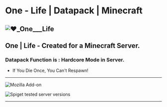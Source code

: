 # One - Life | Datapack | Minecraft
![❤️_One___Life](https://user-images.githubusercontent.com/78273715/151450797-e595c8cb-3a2b-4e8f-bf21-dac2b2a392b7.png)
---------------------------------------------------
## One | Life - Created for a Minecraft Server.


### Datapack Function is : Hardcore Mode in Server.


- If You Die Once, You Can't Respawn!
---------------------------------------

![Mozilla Add-on](https://img.shields.io/amo/v/d?color=red&label=One%20-%20Life%20&style=for-the-badge)

![Spiget tested server versions](https://img.shields.io/spiget/tested-versions/65786?label=Minecraft&logo=java&style=for-the-badge)
___________________________________________________

